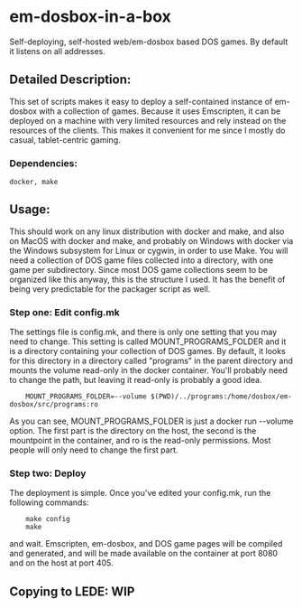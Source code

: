 # em-dosbox-in-a-box

Self-deploying, self-hosted web/em-dosbox based DOS games. By default it listens
on all addresses.

## Detailed Description:

This set of scripts makes it easy to deploy a self-contained instance of
em-dosbox with a collection of games. Because it uses Emscripten, it can be
deployed on a machine with very limited resources and rely instead on the
resources of the clients. This makes it convenient for me since I mostly do
casual, tablet-centric gaming.

### Dependencies:

    docker, make

## Usage:

This should work on any linux distribution with docker and make, and also on
MacOS with docker and make, and probably on Windows with docker via the Windows
subsystem for Linux or cygwin, in order to use Make. You will need a collection
of DOS game files collected into a directory, with one game per subdirectory. Since
most DOS game collections seem to be organized like this anyway, this is the
structure I used. It has the benefit of being very predictable for the packager
script as well.

### Step one: Edit config.mk

The settings file is config.mk, and there is only one setting that you may need
to change. This setting is called MOUNT\_PROGRAMS\_FOLDER and it is a directory
containing your collection of DOS games. By default, it looks for this directory
in a directory called "programs" in the parent directory and mounts the volume
read-only in the docker container. You'll probably need to change the path, but
leaving it read-only is probably a good idea.

        MOUNT_PROGRAMS_FOLDER=--volume $(PWD)/../programs:/home/dosbox/em-dosbox/src/programs:ro

As you can see, MOUNT\_PROGRAMS\_FOLDER is just a docker run --volume option.
The first part is the directory on the host, the second is the mountpoint in
the container, and ro is the read-only permissions. Most people will only need
to change the first part.

### Step two: Deploy

The deployment is simple. Once you've edited your config.mk, run the following
commands:

        make config
        make

and wait. Emscripten, em-dosbox, and DOS game pages will be compiled and
generated, and will be made available on the container at port 8080 and on the
host at port 405.

## Copying to LEDE: WIP

